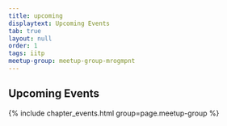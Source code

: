 ```yaml
---
title: upcoming
displaytext: Upcoming Events
tab: true
layout: null
order: 1
tags: iitp
meetup-group: meetup-group-mrogmpnt
---
```


## Upcoming Events

{% include chapter_events.html group=page.meetup-group %}

